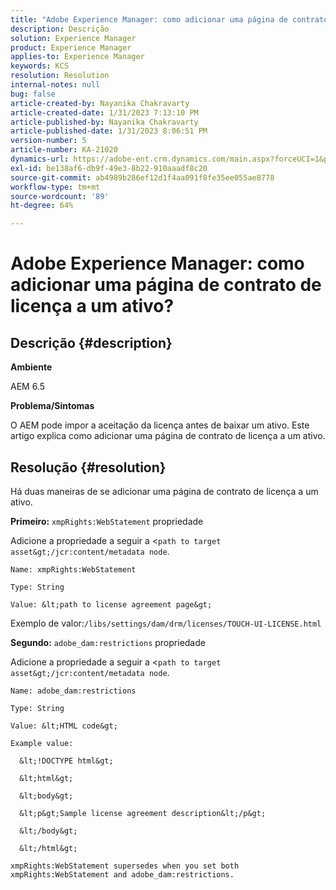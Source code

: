 ```yaml
---
title: "Adobe Experience Manager: como adicionar uma página de contrato de licença a um ativo?"
description: Descrição
solution: Experience Manager
product: Experience Manager
applies-to: Experience Manager
keywords: KCS
resolution: Resolution
internal-notes: null
bug: false
article-created-by: Nayanika Chakravarty
article-created-date: 1/31/2023 7:13:10 PM
article-published-by: Nayanika Chakravarty
article-published-date: 1/31/2023 8:06:51 PM
version-number: 5
article-number: KA-21020
dynamics-url: https://adobe-ent.crm.dynamics.com/main.aspx?forceUCI=1&pagetype=entityrecord&etn=knowledgearticle&id=dc6fd048-9ba1-ed11-aad1-6045bd0063aa
exl-id: be138af6-db9f-49e3-8b22-910aaadf8c20
source-git-commit: ab4989b286ef12d1f4aa091f8fe35ee055ae8778
workflow-type: tm+mt
source-wordcount: '89'
ht-degree: 64%

---
```


# Adobe Experience Manager: como adicionar uma página de contrato de licença a um ativo?

## Descrição {#description}


<b>Ambiente</b>

AEM 6.5

<b>Problema/Sintomas</b>

O AEM pode impor a aceitação da licença antes de baixar um ativo. Este artigo explica como adicionar uma página de contrato de licença a um ativo.


## Resolução {#resolution}


Há duas maneiras de se adicionar uma página de contrato de licença a um ativo.

<b>Primeiro:</b> `xmpRights:WebStatement` propriedade

Adicione a propriedade a seguir a &lt;`path to target asset&gt;/jcr:content/metadata node`.


```
Name: xmpRights:WebStatement

Type: String

Value: &lt;path to license agreement page&gt;
```


Exemplo de valor:`/libs/settings/dam/drm/licenses/TOUCH-UI-LICENSE.html`

<b>Segundo:</b> `adobe_dam:restrictions` propriedade

Adicione a propriedade a seguir a &lt;`path to target asset&gt;/jcr:content/metadata node`.


```
Name: adobe_dam:restrictions

Type: String

Value: &lt;HTML code&gt;
```



```
Example value:

  &lt;!DOCTYPE html&gt;

  &lt;html&gt;

  &lt;body&gt;

  &lt;p&gt;Sample license agreement description&lt;/p&gt;

  &lt;/body&gt;

  &lt;/html&gt; 

xmpRights:WebStatement supersedes when you set both xmpRights:WebStatement and adobe_dam:restrictions.
```
